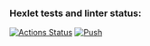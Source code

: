 ### Hexlet tests and linter status:

[![Actions Status](https://github.com/levelness/devops-for-programmers-project-lvl1/workflows/hexlet-check/badge.svg)](https://github.com/levelness/devops-for-programmers-project-lvl1/actions)
[![Push](https://github.com/levelness/devops-for-programmers-project-lvl1/workflows/push/badge.svg)](https://github.com/levelness/devops-for-programmers-project-lvl1/actions)
